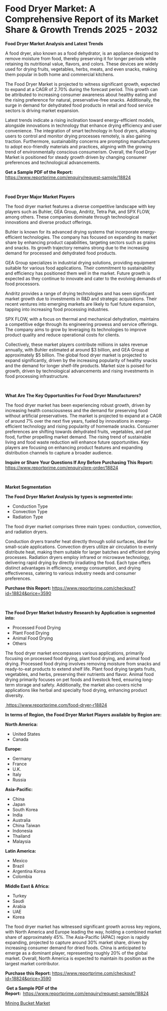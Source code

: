 <p><h1>Food Dryer Market: A Comprehensive Report of its Market Share & Growth Trends 2025 - 2032</h1></p><p><strong>Food Dryer Market Analysis and Latest Trends</strong></p>
<p><p>A food dryer, also known as a food dehydrator, is an appliance designed to remove moisture from food, thereby preserving it for longer periods while retaining its nutritional value, flavors, and colors. These devices are widely used for drying fruits, vegetables, herbs, meats, and even snacks, making them popular in both home and commercial kitchens.</p><p>The Food Dryer Market is projected to witness significant growth, expected to expand at a CAGR of 2.70% during the forecast period. This growth can be attributed to increasing consumer awareness about healthy eating and the rising preference for natural, preservative-free snacks. Additionally, the surge in demand for dehydrated food products in retail and food service sectors is driving market expansion.</p><p>Latest trends indicate a rising inclination toward energy-efficient models, alongside innovations in technology that enhance drying efficiency and user convenience. The integration of smart technology in food dryers, allowing users to control and monitor drying processes remotely, is also gaining traction. Furthermore, sustainability concerns are prompting manufacturers to adopt eco-friendly materials and practices, aligning with the growing trend of environmentally conscious consumerism. Overall, the Food Dryer Market is positioned for steady growth driven by changing consumer preferences and technological advancements.</p></p>
<p><strong>Get a Sample PDF of the Report:&nbsp;</strong> <a href="https://www.reportprime.com/enquiry/request-sample/18824?utm_campaign=2982&utm_medium=2&utm_source=Github&utm_content=ia&utm_term=19032025&utm_id=food-dryer">https://www.reportprime.com/enquiry/request-sample/18824</a></p>
<p>&nbsp;</p>
<p><strong>Food Dryer Major Market Players</strong></p>
<p><p>The food dryer market features a diverse competitive landscape with key players such as Buhler, GEA Group, Andritz, Tetra Pak, and SPX FLOW, among others. These companies dominate through technological innovations and diverse product offerings.</p><p>Buhler is known for its advanced drying systems that incorporate energy-efficient technologies. The company has focused on expanding its market share by enhancing product capabilities, targeting sectors such as grains and snacks. Its growth trajectory remains strong due to the increasing demand for processed and dehydrated food products.</p><p>GEA Group specializes in industrial drying solutions, providing equipment suitable for various food applications. Their commitment to sustainability and efficiency has positioned them well in the market. Future growth is expected as they continue to innovate and cater to the evolving demands of food processors.</p><p>Andritz provides a range of drying technologies and has seen significant market growth due to investments in R&D and strategic acquisitions. Their recent ventures into emerging markets are likely to fuel future expansion, tapping into increasing food processing industries.</p><p>SPX FLOW, with a focus on thermal and mechanical dehydration, maintains a competitive edge through its engineering prowess and service offerings. The company aims to grow by leveraging its technologies to improve product quality and reduce operational costs for clients.</p><p>Collectively, these market players contribute millions in sales revenue annually, with Buhler estimated at around $3 billion, and GEA Group at approximately $5 billion. The global food dryer market is projected to expand significantly, driven by the increasing popularity of healthy snacks and the demand for longer shelf-life products. Market size is poised for growth, driven by technological advancements and rising investments in food processing infrastructure.</p></p>
<p>&nbsp;</p>
<p><strong>What Are The Key Opportunities For Food Dryer Manufacturers?</strong></p>
<p><p>The food dryer market has been experiencing robust growth, driven by increasing health consciousness and the demand for preserving food without artificial preservatives. The market is projected to expand at a CAGR of around 7% over the next five years, fueled by innovations in energy-efficient technology and rising popularity of homemade snacks. Consumer preferences are shifting towards dehydrated fruits, vegetables, and pet food, further propelling market demand. The rising trend of sustainable living and food waste reduction will enhance future opportunities. Key players are focusing on enhancing product features and expanding distribution channels to capture a broader audience.</p></p>
<p><strong>Inquire or Share Your Questions If Any Before Purchasing This Report:</strong> <a href="https://www.reportprime.com/enquiry/pre-order/18824?utm_campaign=2982&utm_medium=2&utm_source=Github&utm_content=ia&utm_term=19032025&utm_id=food-dryer">https://www.reportprime.com/enquiry/pre-order/18824</a></p>
<p>&nbsp;</p>
<p><strong>Market Segmentation</strong></p>
<p><strong>The Food Dryer Market Analysis by types is segmented into:</strong></p>
<p><ul><li>Conduction Type</li><li>Convection Type</li><li>Radiation Type</li></ul></p>
<p><p>The food dryer market comprises three main types: conduction, convection, and radiation dryers. </p><p>Conduction dryers transfer heat directly through solid surfaces, ideal for small-scale applications. Convection dryers utilize air circulation to evenly distribute heat, making them suitable for larger batches and efficient drying processes. Radiation dryers employ infrared or microwave technology, delivering rapid drying by directly irradiating the food. Each type offers distinct advantages in efficiency, energy consumption, and drying effectiveness, catering to various industry needs and consumer preferences.</p></p>
<p><strong>Purchase this Report:&nbsp;</strong><a href="https://www.reportprime.com/checkout?id=18824&price=3590&utm_campaign=2982&utm_medium=2&utm_source=Github&utm_content=ia&utm_term=19032025&utm_id=food-dryer">https://www.reportprime.com/checkout?id=18824&price=3590</a></p>
<p>&nbsp;</p>
<p><strong>The Food Dryer Market Industry Research by Application is segmented into:</strong></p>
<p><ul><li>Processed Food Drying</li><li>Plant Food Drying</li><li>Animal Food Drying</li><li>Others</li></ul></p>
<p><p>The food dryer market encompasses various applications, primarily focusing on processed food drying, plant food drying, and animal food drying. Processed food drying involves removing moisture from snacks and ready-to-eat products to extend shelf life. Plant food drying targets fruits, vegetables, and herbs, preserving their nutrients and flavor. Animal food drying primarily focuses on pet foods and livestock feed, ensuring long-term storage and safety. Additionally, the market also covers niche applications like herbal and specialty food drying, enhancing product diversity.</p></p>
<p><a href="https://www.reportprime.com/food-dryer-r18824?utm_campaign=2982&utm_medium=2&utm_source=Github&utm_content=ia&utm_term=19032025&utm_id=food-dryer">&nbsp;https://www.reportprime.com/food-dryer-r18824</a></p>
<p><strong>In terms of Region, the Food Dryer Market Players available by Region are:</strong></p>
<p>
    <p> <strong> North America: </strong>
        <ul>
            <li>United States</li>
            <li>Canada</li>
        </ul>
        </p> 
    <p> <strong> Europe: </strong>
        <ul>
            <li>Germany</li>
            <li>France</li>
            <li>U.K.</li>
            <li>Italy</li>
            <li>Russia</li>
        </ul>
        </p> 
    <p> <strong> Asia-Pacific: </strong>
        <ul>
            <li>China</li>
            <li>Japan</li>
            <li>South Korea</li>
            <li>India</li>
            <li>Australia</li>
            <li>China Taiwan</li>
            <li>Indonesia</li>
            <li>Thailand</li>
            <li>Malaysia</li>
        </ul>
        </p> 
    <p> <strong> Latin America: </strong>
        <ul>
            <li>Mexico</li>
            <li>Brazil</li>
            <li>Argentina Korea</li>
            <li>Colombia</li>
        </ul>
        </p> 
    <p> <strong> Middle East & Africa: </strong>
        <ul>
            <li>Turkey</li>
            <li>Saudi</li>
            <li>Arabia</li>
            <li>UAE</li>
            <li>Korea</li>
        </ul>
    </p>
    </p>
<p><p>The food dryer market has witnessed significant growth across key regions, with North America and Europe leading the way, holding a combined market share of approximately 45%. The Asia-Pacific (APAC) region is rapidly expanding, projected to capture around 30% market share, driven by increasing consumer demand for dried foods. China is anticipated to emerge as a dominant player, representing roughly 20% of the global market. Overall, North America is expected to maintain its position as the largest market contributor.</p></p>
<p><strong>Purchase this Report: </strong><a href="https://www.reportprime.com/checkout?id=18824&price=3590&utm_campaign=2982&utm_medium=2&utm_source=Github&utm_content=ia&utm_term=19032025&utm_id=food-dryer">https://www.reportprime.com/checkout?id=18824&price=3590</a></p>
<p>&nbsp;<strong>Get a Sample PDF of the Report:&nbsp;&nbsp;</strong><a href="https://www.reportprime.com/enquiry/request-sample/18824?utm_campaign=2982&utm_medium=2&utm_source=Github&utm_content=ia&utm_term=19032025&utm_id=food-dryer">https://www.reportprime.com/enquiry/request-sample/18824</a></p>
<p><strong></strong></p>
<p><p><a href="https://github.com/oeungcolesh0/Market-Research-Report-List-1/blob/main/mining-bucket-market.md?utm_campaign=2982&utm_medium=2&utm_source=Github&utm_content=ia&utm_term=19032025&utm_id=food-dryer">Mining Bucket Market</a></p></p>